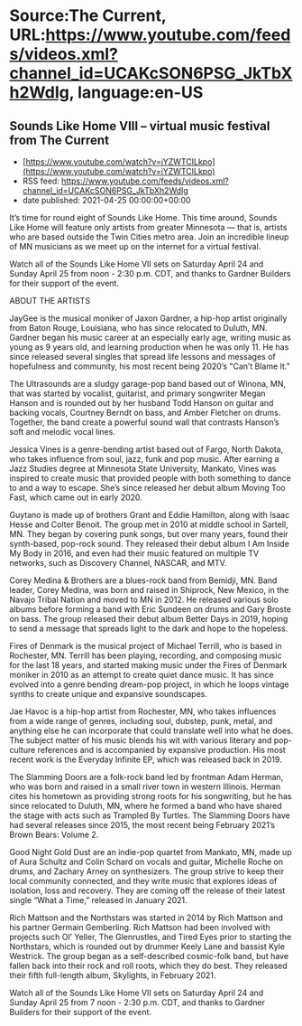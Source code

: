 # Source:The Current, URL:https://www.youtube.com/feeds/videos.xml?channel_id=UCAKcSON6PSG_JkTbXh2WdIg, language:en-US

## Sounds Like Home VIII – virtual music festival from The Current
 - [https://www.youtube.com/watch?v=iYZWTCILkpo](https://www.youtube.com/watch?v=iYZWTCILkpo)
 - RSS feed: https://www.youtube.com/feeds/videos.xml?channel_id=UCAKcSON6PSG_JkTbXh2WdIg
 - date published: 2021-04-25 00:00:00+00:00

It’s time for round eight of Sounds Like Home. This time around, Sounds Like Home will feature only artists from greater Minnesota — that is, artists who are based outside the Twin Cities metro area. Join an incredible lineup of MN musicians as we meet up on the internet for a virtual festival. 

Watch all of the Sounds Like Home VII sets on Saturday April 24 and Sunday April 25 from noon - 2:30 p.m. CDT, and thanks to Gardner Builders for their support of the event.

ABOUT THE ARTISTS

JayGee is the musical moniker of Jaxon Gardner, a hip-hop artist originally from Baton Rouge, Louisiana, who has since relocated to Duluth, MN. Gardner began his music career at an especially early age, writing music as young as 9 years old, and learning production when he was only 11. He has since released several singles that spread life lessons and messages of hopefulness and community, his most recent being 2020’s "Can’t Blame It."

The Ultrasounds are a sludgy garage-pop band based out of Winona, MN, that was started by vocalist, guitarist, and primary songwriter Megan Hanson and is rounded out by her husband Todd Hanson on guitar and backing vocals, Courtney Berndt on bass, and Amber Fletcher on drums. Together, the band create a powerful sound wall that contrasts Hanson’s soft and melodic vocal lines.

Jessica Vines is a genre-bending artist based out of Fargo, North Dakota, who takes influence from soul, jazz, funk and pop music. After earning a Jazz Studies degree at Minnesota State University, Mankato, Vines was inspired to create music that provided people with both something to dance to and a way to escape. She’s since released her debut album Moving Too Fast, which came out in early 2020.

Guytano is made up of brothers Grant and Eddie Hamilton, along with Isaac Hesse and Colter Benoit. The group met in 2010 at middle school in Sartell, MN. They began by covering punk songs, but over many years, found their synth-based, pop-rock sound. They released their debut album I Am Inside My Body in 2016, and even had their music featured on multiple TV networks, such as Discovery Channel, NASCAR, and MTV.

Corey Medina & Brothers are a blues-rock band from Bemidji, MN. Band leader, Corey Medina, was born and raised in Shiprock, New Mexico, in the Navajo Tribal Nation and moved to MN in 2012. He released various solo albums before forming a band with Eric Sundeen on drums and Gary Broste on bass. The group released their debut album Better Days in 2019, hoping to send a message that spreads light to the dark and hope to the hopeless.

Fires of Denmark is the musical project of Michael Terrill, who is based in Rochester, MN. Terrill has been playing, recording, and composing music for the last 18 years, and started making music under the Fires of Denmark moniker in 2010 as an attempt to create quiet dance music. It has since evolved into a genre bending dream-pop project, in which he loops vintage synths to create unique and expansive soundscapes.

Jae Havoc is a hip-hop artist from Rochester, MN, who takes influences from a wide range of genres, including soul, dubstep, punk, metal, and anything else he can incorporate that could translate well into what he does. The subject matter of his music blends his wit with various literary and pop-culture references and is accompanied by expansive production. His most recent work is the Everyday Infinite EP, which was released back in 2019.

The Slamming Doors are a folk-rock band led by frontman Adam Herman, who was born and raised in a small river town in western Illinois. Herman cites his hometown as providing strong roots for his songwriting, but he has since relocated to Duluth, MN, where he formed a band who have shared the stage with acts such as Trampled By Turtles. The Slamming Doors have had several releases since 2015, the most recent being February 2021’s Brown Bears: Volume 2.

Good Night Gold Dust are an indie-pop quartet from Mankato, MN, made up of Aura Schultz and Colin Schard on vocals and guitar, Michelle Roche on drums, and Zachary Arney on synthesizers. The group strive to keep their local community connected, and they write music that explores ideas of isolation, loss and recovery. They are coming off the release of their latest single “What a Time,” released in January 2021.

Rich Mattson and the Northstars was started in 2014 by Rich Mattson and his partner Germain Gemberling. Rich Mattson had been involved with projects such Ol’ Yeller, The Glenrustles, and Tired Eyes prior to starting the Northstars, which is rounded out by drummer Keely Lane and bassist Kyle Westrick. The group began as a self-described cosmic-folk band, but have fallen back into their rock and roll roots, which they do best. They released their fifth full-length album, Skylights, in February 2021.

Watch all of the Sounds Like Home VII sets on Saturday April 24 and Sunday April 25 from 7 noon - 2:30 p.m. CDT, and thanks to Gardner Builders for their support of the event.

